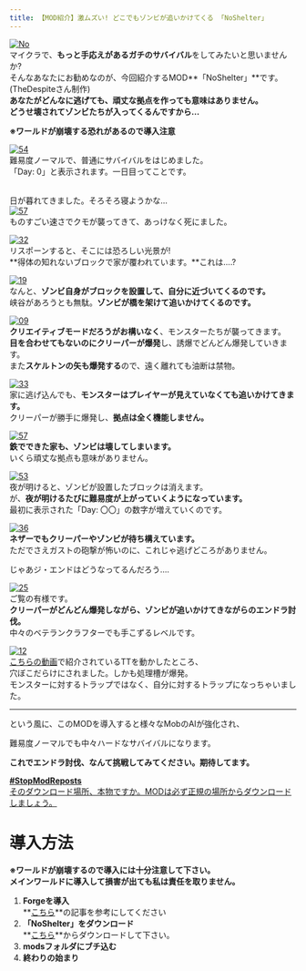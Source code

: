 ```yaml
---
title: 【MOD紹介】激ムズい! どこでもゾンビが追いかけてくる 「NoShelter」
---
```


[![No](https://cdn-ak.f.st-hatena.com/images/fotolife/s/sasigume/20210208/20210208131401.png)](#1/d/1d4cb985.png "No")  
マイクラで、**もっと手応えがあるガチのサバイバル**をしてみたいと思いませんか?  
そんなあなたにお勧めなのが、今回紹介するMOD**「NoShelter」**です。(TheDespiteさん制作)   
**あなたがどんなに逃げても、頑丈な拠点を作っても意味はありません。**  
**どうせ壊されてゾンビたちが入ってくるんですから…**

**※ワールドが崩壊する恐れがあるので導入注意**

[![54](https://cdn-ak.f.st-hatena.com/images/fotolife/s/sasigume/20210208/20210208175312.png)](#f/1/f17b269a.png "54")  
難易度ノーマルで、普通にサバイバルをはじめました。  
「Day: 0」と表示されます。一日目ってことです。

   
日が暮れてきました。そろそろ寝ようかな…  
[![57](https://cdn-ak.f.st-hatena.com/images/fotolife/s/sasigume/20210208/20210208125654.png)](#0/d/0ddc981c.png "57")  
ものすごい速さでクモが襲ってきて、あっけなく死にました。

[![32](https://cdn-ak.f.st-hatena.com/images/fotolife/s/sasigume/20210208/20210208175355.png)](#f/2/f21dd8a4.png "32")  
リスポーンすると、そこには恐ろしい光景が!  
**得体の知れないブロックで家が覆われています。**これは….?

[![19](https://cdn-ak.f.st-hatena.com/images/fotolife/s/sasigume/20210208/20210208154927.png)](#b/5/b5abf745.png "19")  
なんと、**ゾンビ自身がブロックを設置して、自分に近づいてくるのです。**  
峡谷があろうとも無駄。**ゾンビが橋を架けて追いかけてくるのです。**

[![09](https://cdn-ak.f.st-hatena.com/images/fotolife/s/sasigume/20210208/20210208165129.png)](#e/9/e9623368.png "09")  
**クリエイティブモードだろうがお構いなく**、モンスターたちが襲ってきます。  
**目を合わせてもないのにクリーパーが爆発**し、誘爆でどんどん爆発していきます。  
また**スケルトンの矢も爆発する**ので、遠く離れても油断は禁物。

[![33](https://cdn-ak.f.st-hatena.com/images/fotolife/s/sasigume/20210208/20210208141233.png)](#5/b/5bb93e7c.png "33")  
家に逃げ込んでも、**モンスターはプレイヤーが見えていなくても追いかけてきます。**  
クリーパーが勝手に爆発し、**拠点は全く機能しません。**

[![57](https://cdn-ak.f.st-hatena.com/images/fotolife/s/sasigume/20210208/20210208150421.png)](#8/9/897530b8.png "57")  
**鉄でできた家も、ゾンビは壊してしまいます。**  
いくら頑丈な拠点も意味がありません。

[![53](https://cdn-ak.f.st-hatena.com/images/fotolife/s/sasigume/20210208/20210208124531.png)](#0/0/00f68e47.png "53")  
夜が明けると、ゾンビが設置したブロックは消えます。  
が、**夜が明けるたびに難易度が上がっていくようになっています。**  
最初に表示された「Day: 〇〇」の数字が増えていくのです。

[![36](https://cdn-ak.f.st-hatena.com/images/fotolife/s/sasigume/20210208/20210208125320.png)](#0/a/0a02f651.png "36")  
**ネザーでもクリーパーやゾンビが待ち構えています。**  
ただでさえガストの砲撃が怖いのに、これじゃ逃げどころがありません。

じゃあジ・エンドはどうなってるんだろう….

[![25](https://cdn-ak.f.st-hatena.com/images/fotolife/s/sasigume/20210208/20210208141316.png)](#5/c/5c3dde16.png "25")  
ご覧の有様です。  
**クリーパーがどんどん爆発しながら、ゾンビが追いかけてきながらのエンドラ討伐。**  
中々のベテランクラフターでも手こずるレベルです。

[![12](https://cdn-ak.f.st-hatena.com/images/fotolife/s/sasigume/20210208/20210208175903.png)](#f/7/f73c6af2.png "12")  
[こちらの動画](http://www.nicovideo.jp/watch/sm19927158)で紹介されているTTを動かしたところ、  
穴ぼこだらけにされました。しかも処理槽が爆発。  
モンスターに対するトラップではなく、自分に対するトラップになっちゃいました。

---

という風に、このMODを導入すると様々なMobのAIが強化され、

難易度ノーマルでも中々ハードなサバイバルになります。

**これでエンドラ討伐、なんて挑戦してみてください。期待してます。**

[**#StopModReposts**  
そのダウンロード場所、本物ですか。MODは必ず正規の場所からダウンロードしましょう。](https://www.napoan.com/stop-mod-reposts/)

# 導入方法 

**※ワールドが崩壊するので導入には十分注意して下さい。  
メインワールドに導入して損害が出ても私は責任を取りません。**

1.  **Forgeを導入**  
    **[こちら](/new-way-to-install-mod/)**の記事を参考にしてください
2.  **「NoShelter」をダウンロード**  
    **[こちら](http://www.minecraftforum.net/forums/mapping-and-modding/minecraft-mods/2214385-noshelter-ai-and-invasion-mod-that-leaves-no)**からダウンロードして下さい。
3.  **modsフォルダにブチ込む** 
4.  **終わりの始まり**
